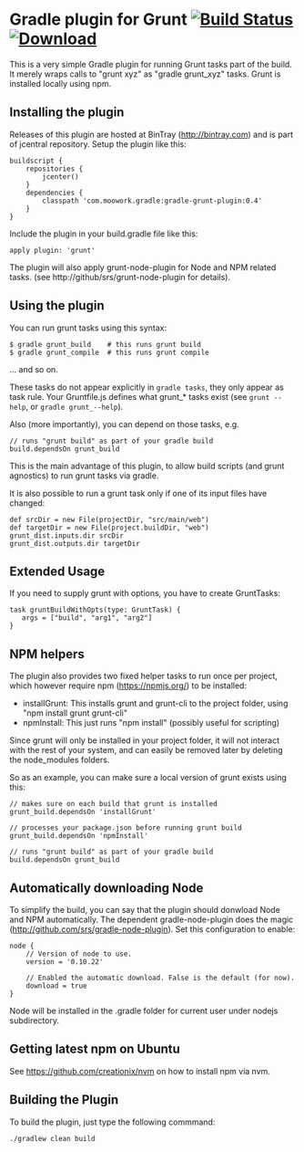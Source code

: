 Gradle plugin for Grunt [![Build Status](https://travis-ci.org/srs/gradle-grunt-plugin.png?branch=master)](https://travis-ci.org/srs/gradle-grunt-plugin) [![Download](https://api.bintray.com/packages/srs/maven/gradle-grunt-plugin/images/download.png)](https://bintray.com/srs/maven/gradle-grunt-plugin)
=======================

This is a very simple Gradle plugin for running Grunt tasks part of the build.
It merely wraps calls to "grunt xyz" as "gradle grunt_xyz" tasks. Grunt is installed locally using npm.


Installing the plugin
---------------------

Releases of this plugin are hosted at BinTray (http://bintray.com) and is part of jcentral repository.
Setup the plugin like this:

	buildscript {
		repositories {
			jcenter()
		}
    	dependencies {
			classpath 'com.moowork.gradle:gradle-grunt-plugin:0.4'
    	}
	}

Include the plugin in your build.gradle file like this:

    apply plugin: 'grunt'

The plugin will also apply grunt-node-plugin for Node and NPM related tasks. (see http://github/srs/grunt-node-plugin for details).

Using the plugin
----------------

You can run grunt tasks using this syntax:

    $ gradle grunt_build    # this runs grunt build
    $ gradle grunt_compile  # this runs grunt compile

... and so on.

These tasks do not appear explicitly in `gradle tasks`, they only appear as task rule.
Your Gruntfile.js defines what grunt_* tasks exist (see `grunt --help`, or `gradle grunt_--help`).

Also (more importantly), you can depend on those tasks, e.g.

    // runs "grunt build" as part of your gradle build
    build.dependsOn grunt_build

This is the main advantage of this plugin, to allow build
scripts (and grunt agnostics) to run grunt tasks via gradle.

It is also possible to run a grunt task only if one of its input files have changed:

    def srcDir = new File(projectDir, "src/main/web")
    def targetDir = new File(project.buildDir, "web")
    grunt_dist.inputs.dir srcDir
    grunt_dist.outputs.dir targetDir

Extended Usage
--------------

If you need to supply grunt with options, you have to create GruntTasks:

    task gruntBuildWithOpts(type: GruntTask) {
       args = ["build", "arg1", "arg2"]
    }


NPM helpers
-----------

The plugin also provides two fixed helper tasks to run once per project, which
however require npm (https://npmjs.org/) to be installed:

 - installGrunt: This installs grunt and grunt-cli to the project folder, using "npm install grunt grunt-cli"
 - npmInstall: This just runs "npm install" (possibly useful for scripting)

Since grunt will only be installed in your project folder, it will not
interact with the rest of your system, and can easily be removed later by
deleting the node_modules folders.

So as an example, you can make sure a local version of grunt exists using this:

    // makes sure on each build that grunt is installed
    grunt_build.dependsOn 'installGrunt'

    // processes your package.json before running grunt build
    grunt_build.dependsOn 'npmInstall'

    // runs "grunt build" as part of your gradle build
    build.dependsOn grunt_build


Automatically downloading Node
------------------------------

To simplify the build, you can say that the plugin should donwload Node and NPM automatically. The dependent
gradle-node-plugin does the magic (http://github.com/srs/gradle-node-plugin). Set this configuration to enable:

    node {
        // Version of node to use.
        version = '0.10.22'

        // Enabled the automatic download. False is the default (for now).
        download = true
    }

Node will be installed in the .gradle folder for current user under nodejs subdirectory.


Getting latest npm on Ubuntu
----------------------------

See https://github.com/creationix/nvm on how to install npm via nvm.

Building the Plugin
-------------------

To build the plugin, just type the following commmand:

    ./gradlew clean build

